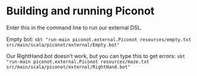 # Building and running Piconot

Enter this in the command line to run our external DSL.

Empty bot:
```sbt "run-main piconot.external.Piconot resources/empty.txt src/main/scala/piconot/external/Empty.bot"```

Our RightHand.bot doesn't work, but you can type this to get errors:
```sbt "run-main piconot.external.Piconot resources/maze.txt src/main/scala/piconot/external/RightHand.bot"```